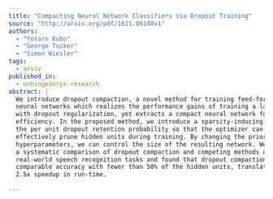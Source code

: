 ```yaml
---
title: "Compacting Neural Network Classifiers via Dropout Training"
source: "http://arxiv.org/pdf/1611.06148v1"
authors:
  - "Yotaro Kubo"
  - "George Tucker"
  - "Simon Wiesler"
tags:
  - arxiv
published_in:
  - unhingedoryx-research
abstract: |
  We introduce dropout compaction, a novel method for training feed-forward
  neural networks which realizes the performance gains of training a large model
  with dropout regularization, yet extracts a compact neural network for run-time
  efficiency. In the proposed method, we introduce a sparsity-inducing prior on
  the per unit dropout retention probability so that the optimizer can
  effectively prune hidden units during training. By changing the prior
  hyperparameters, we can control the size of the resulting network. We performed
  a systematic comparison of dropout compaction and competing methods on several
  real-world speech recognition tasks and found that dropout compaction achieved
  comparable accuracy with fewer than 50% of the hidden units, translating to a
  2.5x speedup in run-time.
  
---
```

